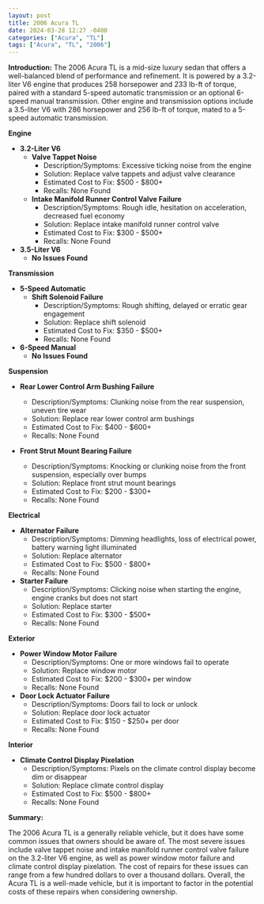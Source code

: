 ```yaml
---
layout: post
title: 2006 Acura TL
date: 2024-03-28 12:27 -0400
categories: ["Acura", "TL"]
tags: ["Acura", "TL", "2006"]
---
```

**Introduction:**
The 2006 Acura TL is a mid-size luxury sedan that offers a well-balanced blend of performance and refinement. It is powered by a 3.2-liter V6 engine that produces 258 horsepower and 233 lb-ft of torque, paired with a standard 5-speed automatic transmission or an optional 6-speed manual transmission. Other engine and transmission options include a 3.5-liter V6 with 286 horsepower and 256 lb-ft of torque, mated to a 5-speed automatic transmission.

**Engine**
* **3.2-Liter V6**
    * **Valve Tappet Noise**
        * Description/Symptoms: Excessive ticking noise from the engine
        * Solution: Replace valve tappets and adjust valve clearance
        * Estimated Cost to Fix: $500 - $800+
        * Recalls: None Found
    * **Intake Manifold Runner Control Valve Failure**
        * Description/Symptoms: Rough idle, hesitation on acceleration, decreased fuel economy
        * Solution: Replace intake manifold runner control valve
        * Estimated Cost to Fix: $300 - $500+
        * Recalls: None Found
* **3.5-Liter V6**
    * **No Issues Found**

**Transmission**
* **5-Speed Automatic**
    * **Shift Solenoid Failure**
        * Description/Symptoms: Rough shifting, delayed or erratic gear engagement
        * Solution: Replace shift solenoid
        * Estimated Cost to Fix: $350 - $500+
        * Recalls: None Found
* **6-Speed Manual**
    * **No Issues Found**

**Suspension**
* **Rear Lower Control Arm Bushing Failure**
    * Description/Symptoms: Clunking noise from the rear suspension, uneven tire wear
    * Solution: Replace rear lower control arm bushings
    * Estimated Cost to Fix: $400 - $600+
    * Recalls: None Found
    
* **Front Strut Mount Bearing Failure**
    * Description/Symptoms: Knocking or clunking noise from the front suspension, especially over bumps
    * Solution: Replace front strut mount bearings
    * Estimated Cost to Fix: $200 - $300+
    * Recalls: None Found

**Electrical**
* **Alternator Failure**
    * Description/Symptoms: Dimming headlights, loss of electrical power, battery warning light illuminated
    * Solution: Replace alternator
    * Estimated Cost to Fix: $500 - $800+
    * Recalls: None Found
* **Starter Failure**
    * Description/Symptoms: Clicking noise when starting the engine, engine cranks but does not start
    * Solution: Replace starter
    * Estimated Cost to Fix: $300 - $500+
    * Recalls: None Found

**Exterior**
* **Power Window Motor Failure**
    * Description/Symptoms: One or more windows fail to operate
    * Solution: Replace window motor
    * Estimated Cost to Fix: $200 - $300+ per window
    * Recalls: None Found
* **Door Lock Actuator Failure**
    * Description/Symptoms: Doors fail to lock or unlock
    * Solution: Replace door lock actuator
    * Estimated Cost to Fix: $150 - $250+ per door
    * Recalls: None Found

**Interior**
* **Climate Control Display Pixelation**
    * Description/Symptoms: Pixels on the climate control display become dim or disappear
    * Solution: Replace climate control display
    * Estimated Cost to Fix: $500 - $800+
    * Recalls: None Found

**Summary:**

The 2006 Acura TL is a generally reliable vehicle, but it does have some common issues that owners should be aware of. The most severe issues include valve tappet noise and intake manifold runner control valve failure on the 3.2-liter V6 engine, as well as power window motor failure and climate control display pixelation. The cost of repairs for these issues can range from a few hundred dollars to over a thousand dollars. Overall, the Acura TL is a well-made vehicle, but it is important to factor in the potential costs of these repairs when considering ownership.

